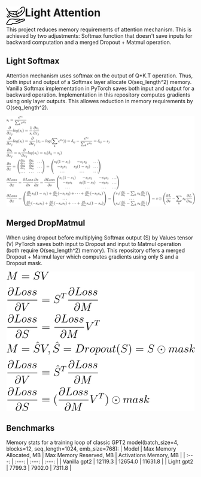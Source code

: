 # <img align="left" alt="Icon" width="50px" src="./img/lightweight.png"> Light Attention

This project reduces memory requirements of attention mechanism. This is achieved by two adjustments: Softmax function that doesn't save inputs for backward computation and a merged Dropout + Matmul operation.

## Light Softmax
Attention mechanism uses softmax on the output of Q*K.T operation. Thus, both input and output of a Softmax layer allocate O(seq_length^2) memory. 
Vanilla Softmax implementation in PyTorch saves both input and output for a backward operation. 
Implementation in this repository computes gradients using only layer outputs. This allowes reduction in memory requirements by O(seq_length^2).

<img src="./img/softmax.svg">

## Merged DropMatmul
When using dropout before multiplying Softmax output (S) by Values tensor (V) PyTorch saves both input to Dropout and input to Matmul operation (both require O(seq_length^2) memory). This repository offers a merged Dropout + Marmul layer which computes gradients using only S and a Dropout mask. 

<img src="./img/dropmatmul.svg">

## Benchmarks
Memory stats for a training loop of classic GPT2 model(batch_size=4, blocks=12, seq_length=1024, emb_size=768):
| Model  | Max Memory Allocated, MB | Max Memory Reserved, MB | Activations Memory, MB |
|  :---:  |  :---:  |  :---:  |  :---:  |
| Vanilla gpt2  | 12119.3 | 12654.0 | 11631.8 |
| Light gpt2  | 7799.3 | 7902.0 |  7311.8 |
